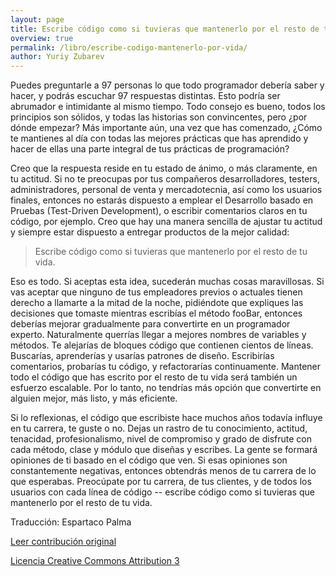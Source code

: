 ```yaml
---
layout: page
title: Escribe código como si tuvieras que mantenerlo por el resto de tu vida
overview: true
permalink: /libro/escribe-codigo-mantenerlo-por-vida/
author: Yuriy Zubarev
---
```


Puedes preguntarle a 97 personas lo que todo programador debería saber y hacer, y podrás escuchar 97 respuestas distintas. Esto podría ser abrumador e intimidante al mismo tiempo. Todo consejo es bueno, todos los principios son sólidos, y todas las historias son convincentes, pero ¿por dónde empezar? Más importante aún, una vez que has comenzado, ¿Cómo te mantienes al día con todas las mejores prácticas que has aprendido y hacer de ellas una parte integral de tus prácticas de programación?

Creo que la respuesta reside en tu estado de ánimo, o más claramente, en tu actitud. Si no te preocupas por tus compañeros desarrolladores, testers, administradores, personal de venta y mercadotecnia, así como los usuarios finales, entonces no estarás dispuesto a emplear el Desarrollo basado en Pruebas (Test-Driven Development), o escribir comentarios claros en tu código, por ejemplo. Creo que hay una manera sencilla de ajustar tu actitud y siempre estar dispuesto a entregar productos de la mejor calidad:

> Escribe código como si tuvieras que mantenerlo por el resto de tu vida.

Eso es todo. Si aceptas esta idea, sucederán muchas cosas maravillosas. Si vas aceptar que ninguno de tus empleadores previos o actuales tienen derecho a llamarte a la mitad de la noche, pidiéndote que expliques las decisiones que tomaste mientras escribías el método fooBar, entonces deberías mejorar gradualmente para convertirte en un programador experto. Naturalmente querrías llegar a mejores nombres de variables y métodos. Te alejarías de bloques código que contienen cientos de líneas. Buscarías, aprenderías y usarías patrones de diseño. Escribirías comentarios, probarías tu código, y refactorarías continuamente. Mantener todo el código que has escrito por el resto de tu vida será también un esfuerzo escalable. Por lo tanto, no tendrías más opción que convertirte en alguien mejor, más listo, y más eficiente.

Si lo reflexionas, el código que escribiste hace muchos años todavía influye en tu carrera, te guste o no. Dejas un rastro de tu conocimiento, actitud, tenacidad, profesionalismo, nivel de compromiso y grado de disfrute con cada método, clase y módulo que diseñas y escribes. La gente se formará opiniones de ti basado en el código que ven. Si esas opiniones son constantemente negativas, entonces obtendrás menos de tu carrera de lo que esperabas. Preocúpate por tu carrera, de tus clientes, y de todos los usuarios con cada línea de código -- escribe código como si tuvieras que mantenerlo por el resto de tu vida.



Traducción: Espartaco Palma

[Leer contribución original](http://programmer.97things.oreilly.com/wiki/index.php/Write_Code_as_If_You_Had_to_Support_It_for_the_Rest_of_Your_Life)

[Licencia Creative Commons Attribution 3](http://creativecommons.org/licenses/by/3.0/us/deed.es)
